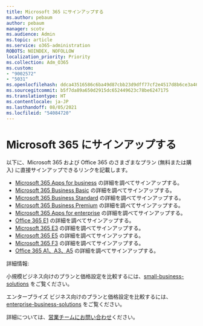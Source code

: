 ```yaml
---
title: Microsoft 365 にサインアップする
ms.author: pebaum
author: pebaum
manager: scotv
ms.audience: Admin
ms.topic: article
ms.service: o365-administration
ROBOTS: NOINDEX, NOFOLLOW
localization_priority: Priority
ms.collection: Adm_O365
ms.custom:
- "9002572"
- "5031"
ms.openlocfilehash: ddca43516586c6ba49d87cbb23d9dff77cf2e4517d8b6ce3a46d00e535b59afb
ms.sourcegitcommit: b5f7da89a650d2915dc652449623c78be6247175
ms.translationtype: HT
ms.contentlocale: ja-JP
ms.lasthandoff: 08/05/2021
ms.locfileid: "54084720"
---
```

# <a name="sign-up-for-microsoft-365"></a>Microsoft 365 にサインアップする

以下に、Microsoft 365 および Office 365 のさまざまなプラン (無料または購入) に直接サインアップできるリンクを記載します。

- [Microsoft 365 Apps for business](https://products.office.com/business/office-365-business?activetab=pivot%3aoverviewtab) の詳細を調べてサインアップする。
- [Microsoft 365 Business Basic](https://products.office.com/business/office-365-business-essentials?activetab=pivot%3aoverviewtab) の詳細を調べてサインアップする。
- [Microsoft 365 Business Standard](https://products.office.com/business/office-365-business-premium?activetab=pivot%3aoverviewtab) の詳細を調べてサインアップする。
- [Microsoft 365 Business Premium](https://www.microsoft.com/microsoft-365/business/microsoft-365-business?activetab=pivot%3aoverviewtab) の詳細を調べてサインアップする。
- [Microsoft 365 Apps for enterprise](https://products.office.com/business/office-365-proplus-product?activetab=pivot%3aoverviewtab) の詳細を調べてサインアップする。
- [Office 365 E1](https://www.microsoft.com/microsoft-365/business/office-365-enterprise-e1-business-software?activetab=pivot:overviewtab) の詳細を調べてサインアップする。
- [Microsoft 365 E3](https://www.microsoft.com/microsoft-365/enterprise-e3-business-software) の詳細を調べてサインアップする。
- [Microsoft 365 E5](https://www.microsoft.com/microsoft-365/enterprise-e5-business-software?activetab=pivot%3aoverviewtab) の詳細を調べてサインアップする。
- [Microsoft 365 F3](https://www.microsoft.com/microsoft-365/microsoft-365-enterprise-f3?activetab=pivot%3aoverviewtab) の詳細を調べてサインアップする。
- [Office 365 A1、A3、A5](https://www.microsoft.com/microsoft-365/academic/compare-office-365-education-plans?activetab=tab:primaryr1) の詳細を調べてサインアップする。

詳細情報:

小規模ビジネス向けのプランと価格設定を比較するには、[small-business-solutions](https://products.office.com/business/small-business-solutions#office-ContentAreaHeadingTemplate-1cuvapm) をご覧ください。

エンタープライズ ビジネス向けのプランと価格設定を比較するには、[enterprise-business-solutions](https://www.microsoft.com/microsoft-365/business/compare-more-office-365-for-business-plans) をご覧ください。

詳細については、[営業チームにお問い合わせ](https://go.microsoft.com/fwlink/?linkid=2127718)ください。
